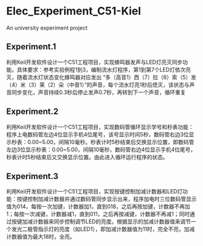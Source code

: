 # Elec_Experiment_C51-Kiel
An university experiment project

## Experiment.1
利用Keil开发软件设计一个C51工程项目，实现蜂鸣器发声与LED灯亮灭同步功能。具体要求：参考实验例程1到3，编制流水灯程序，第1到第7个LED灯依次亮灭，随着流水灯状态变化蜂鸣器对应发出 “多（高音1）西（7）拉（6）索（5）发（4）米（3）莱（2）朵（中音1）”的声音，每个流水灯亮1秒后熄灭，该状态与声音同步变化，声音持续0.3秒后停止发声0.7秒，再转到下一个声音，循环重复

## Experiment.2
利用Keil开发软件设计一个C51工程项目，实现数码管循环显示学号和秒表功能：程序上电数码管左边4位显示手机4位尾号，该号显示时间5秒，数码管右边3位显示秒表：0.00~5.00，间隔10毫秒。秒表计时5秒结束后交换显示位置，即数码管左边3位显示秒表：0.00~5.00，间隔10毫秒，数码管右边4位显示手机4位尾号，秒表计时5秒结束后又交换显示位置。由此进入循环运行程序的状态。

## Experiment.3
利用Keil开发软件设计一个C51工程项目，实现按键控制加减计数器和LED灯功能：按键控制加减计数器并通过数码管同步显示出来，程序加电时三位数码管显示值为014，每按一次加键，计数器加1，直到018，之后再按加键，计数器不再加1；每按一次减键，计数器减1，直到011，之后再按减键，计数器不再减1；同时通过按键加减计数器来同步控制调节LED的亮度。根据显示的加减计数器值来调节一个发光二极管指示灯的亮度（如LED1），即加减计数器值为11时，完全不亮，加减计数器值为最大18时，全亮。


